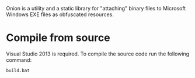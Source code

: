 Onion is a utility and a static library for "attaching" binary files to Microsoft Windows EXE files as obfuscated resources.


Compile from source
===================

Visual Studio 2013 is required. To compile the source code run the following command: 

```
build.bat
```
